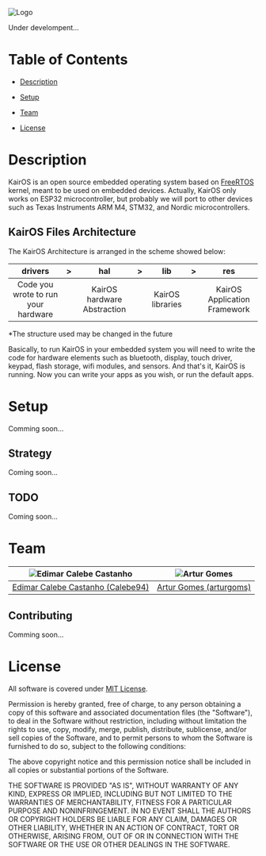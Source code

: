 
![Logo](https://i.imgur.com/tEk3mT5.jpg)

Under develompent... 

# Table of Contents

* [Description](#description)

* [Setup](#setup)

* [Team](#team)

* [License](#license)

# Description

KairOS is an open source embedded operating system based on [FreeRTOS](https://www.freertos.org) kernel, meant to be used on embedded devices. Actually, KairOS only works on ESP32 microcontroller, but probably we will port to other devices such as Texas Instruments ARM M4, STM32, and Nordic microcontrollers.

## KairOS Files Architecture

The KairOS Architecture is arranged in the scheme showed below:

| drivers | > | hal | > | lib | > | res |
|:-------:|:--:|:---:|:--:|:---:|:--:|:---:|
| Code you wrote to run your hardware | | KairOS hardware Abstraction | | KairOS libraries | | KairOS Application Framework |
*The structure used may be changed in the future

Basically, to run KairOS in your embedded system you will need to write the code for hardware elements such as bluetooth, display, touch driver, keypad, flash storage, wifi modules, and sensors. And that's it, KairOS is running.
Now you can write your apps as you wish, or run the default apps.

# Setup

Comming soon...

## Strategy

Coming soon...

## TODO

Coming soon...

# Team

| <img src="https://github.com/Calebe94.png?size=200" alt="Edimar Calebe Castanho"> | <img src="https://github.com/arturgoms.png?size=200" alt="Artur Gomes"> |
|:---------------------------------------------------------------------------------:|:-----------------------------------------------------------------------:|
| [Edimar Calebe Castanho (Calebe94)](https://github.com/Calebe94)                  | [Artur Gomes (arturgoms)](https://github.com/arturgoms/)                |

## Contributing

Comming soon...

# License

All software is covered under [MIT License](https://opensource.org/licenses/MIT).

Permission is hereby granted, free of charge, to any person obtaining a copy of this software and associated documentation files (the "Software"), to deal in the Software without restriction, including without limitation the rights to use, copy, modify, merge, publish, distribute, sublicense, and/or sell copies of the Software, and to permit persons to whom the Software is furnished to do so, subject to the following conditions:

The above copyright notice and this permission notice shall be included in all copies or substantial portions of the Software.

THE SOFTWARE IS PROVIDED "AS IS", WITHOUT WARRANTY OF ANY KIND, EXPRESS OR IMPLIED, INCLUDING BUT NOT LIMITED TO THE WARRANTIES OF MERCHANTABILITY, FITNESS FOR A PARTICULAR PURPOSE AND NONINFRINGEMENT. IN NO EVENT SHALL THE AUTHORS OR COPYRIGHT HOLDERS BE LIABLE FOR ANY CLAIM, DAMAGES OR OTHER LIABILITY, WHETHER IN AN ACTION OF CONTRACT, TORT OR OTHERWISE, ARISING FROM, OUT OF OR IN CONNECTION WITH THE SOFTWARE OR THE USE OR OTHER DEALINGS IN THE SOFTWARE.
